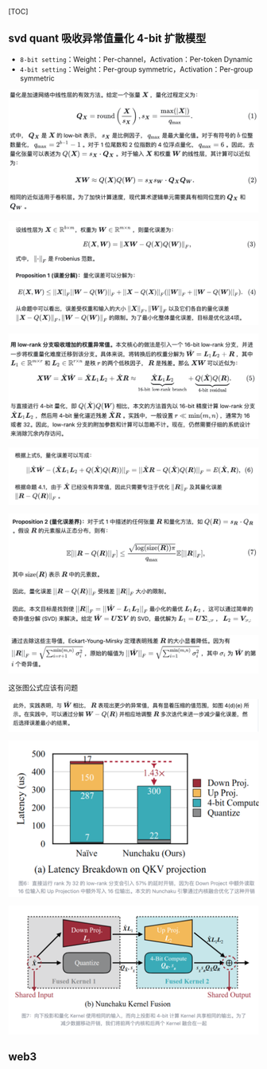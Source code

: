 [TOC]

## svd quant 吸收异常值量化 4-bit 扩散模型

- `8-bit setting`：Weight：Per-channel，Activation：Per-token Dynamic
- `4-bit setting`：Weight：Per-group symmetric，Activation：Per-group symmetric
  
  
![](2025-04-07-17-01-29.png)

![](2025-04-07-17-01-55.png)

![](2025-04-07-17-02-12.png)

![](2025-04-07-17-02-43.png)

![](2025-04-07-17-03-01.png)

![](2025-04-07-17-03-20.png)

这张图公式应该有问题

![](2025-04-07-17-04-22.png)

![](2025-04-07-17-06-31.png)

![](2025-04-07-17-06-40.png)


## web3 
